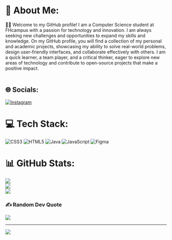 # 💫 About Me:
:student: Welcome to my GitHub profile! I am a Computer Science student at FHcampus with a passion for technology and innovation. I am always seeking new challenges and opportunities to expand my skills and knowledge. On my GitHub profile, you will find a collection of my personal and academic projects, showcasing my ability to solve real-world problems, design user-friendly interfaces, and collaborate effectively with others. I am a quick learner, a team player, and a critical thinker, eager to explore new areas of technology and contribute to open-source projects that make a positive impact.<br><br>


## 🌐 Socials:
[![Instagram](https://img.shields.io/badge/Instagram-%23E4405F.svg?logo=Instagram&logoColor=white)](https://instagram.com/lindritprekaj_) 

# 💻 Tech Stack:
![CSS3](https://img.shields.io/badge/css3-%231572B6.svg?style=for-the-badge&logo=css3&logoColor=white) ![HTML5](https://img.shields.io/badge/html5-%23E34F26.svg?style=for-the-badge&logo=html5&logoColor=white) ![Java](https://img.shields.io/badge/java-%23ED8B00.svg?style=for-the-badge&logo=java&logoColor=white) ![JavaScript](https://img.shields.io/badge/javascript-%23323330.svg?style=for-the-badge&logo=javascript&logoColor=%23F7DF1E) ![Figma](https://img.shields.io/badge/figma-%23F24E1E.svg?style=for-the-badge&logo=figma&logoColor=white)
# 📊 GitHub Stats:
![](https://github-readme-stats.vercel.app/api?username=Lindrit14&theme=algolia&hide_border=false&include_all_commits=true&count_private=false)<br/>
![](https://github-readme-streak-stats.herokuapp.com/?user=Lindrit14&theme=algolia&hide_border=false)<br/>
![](https://github-readme-stats.vercel.app/api/top-langs/?username=Lindrit14&theme=algolia&hide_border=false&include_all_commits=true&count_private=false&layout=compact)

### ✍️ Random Dev Quote
![](https://quotes-github-readme.vercel.app/api?type=horizontal&theme=radical)


---
[![](https://visitcount.itsvg.in/api?id=Lindrit14&icon=0&color=0)](https://visitcount.itsvg.in)

<!-- Proudly created with GPRM ( https://gprm.itsvg.in ) -->
